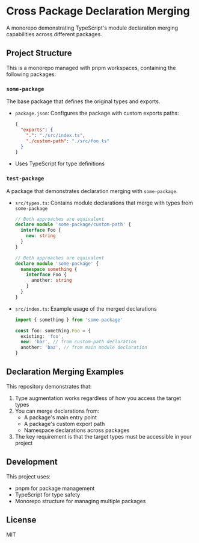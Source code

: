 # Cross Package Declaration Merging

A monorepo demonstrating TypeScript's module declaration merging capabilities across different packages.

## Project Structure

This is a monorepo managed with pnpm workspaces, containing the following packages:

### `some-package`

The base package that defines the original types and exports.

- `package.json`: Configures the package with custom exports paths:

  ```json
  {
    "exports": {
      ".": "./src/index.ts",
      "./custom-path": "./src/foo.ts"
    }
  }
  ```

- Uses TypeScript for type definitions

### `test-package`

A package that demonstrates declaration merging with `some-package`.

- `src/types.ts`: Contains module declarations that merge with types from `some-package`

  ```typescript
  // Both approaches are equivalent
  declare module 'some-package/custom-path' {
    interface Foo {
      new: string
    }
  }

  // Both approaches are equivalent
  declare module 'some-package' {
    namespace something {
      interface Foo {
        another: string
      }
    }
  }
  ```

- `src/index.ts`: Example usage of the merged declarations

  ```typescript
  import { something } from 'some-package'

  const foo: something.Foo = {
    existing: 'foo',
    new: 'bar', // from custom-path declaration
    another: 'baz', // from main module declaration
  }
  ```

## Declaration Merging Examples

This repository demonstrates that:

1. Type augmentation works regardless of how you access the target types
2. You can merge declarations from:
   - A package's main entry point
   - A package's custom export path
   - Namespace declarations across packages
3. The key requirement is that the target types must be accessible in your project

## Development

This project uses:

- pnpm for package management
- TypeScript for type safety
- Monorepo structure for managing multiple packages

## License

MIT
